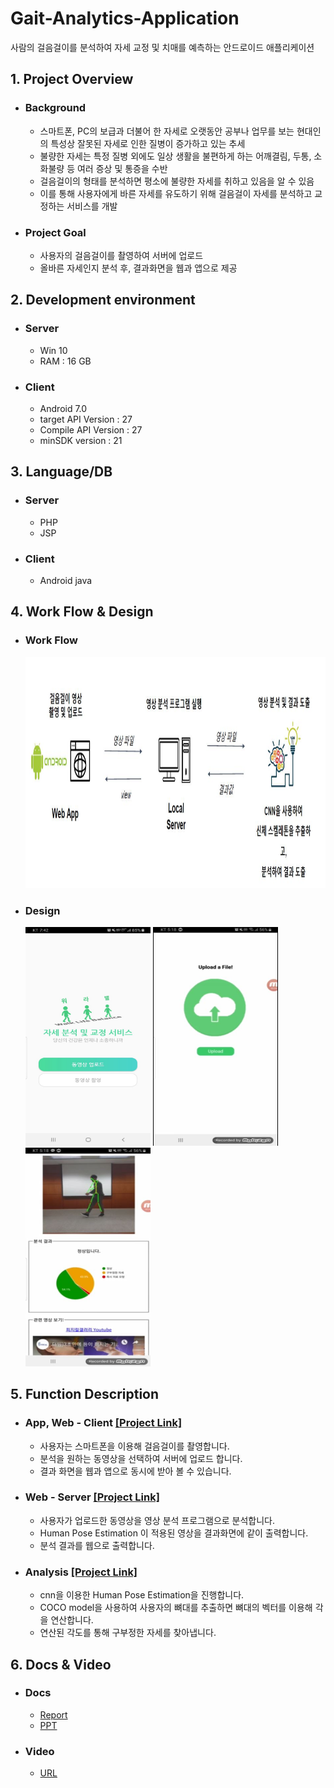# Gait-Analytics-Application
사람의 걸음걸이를 분석하여 자세 교정 및 치매를 예측하는 안드로이드 애플리케이션

## 1. Project Overview 
+ ### Background 
  * 스마트폰, PC의 보급과 더불어 한 자세로 오랫동안 공부나 업무를 보는 현대인의 특성상 잘못된 자세로 인한 질병이 증가하고 있는 추세
  * 불량한 자세는 특정 질병 외에도 일상 생활을 불편하게 하는 어깨결림, 두통, 소화불량 등 여러 증상 및 통증을 수반
  * 걸음걸이의 형태를 분석하면 평소에 불량한 자세를 취하고 있음을 알 수 있음
  * 이를 통해 사용자에게 바른 자세를 유도하기 위해 걸음걸이 자세를 분석하고 교정하는 서비스를 개발
+ ### Project Goal
  - 사용자의 걸음걸이를 촬영하여 서버에 업로드
  - 올바른 자세인지 분석 후, 결과화면을 웹과 앱으로 제공
  
## 2. Development environment
+ ### Server
  * Win 10
  * RAM : 16 GB
+ ### Client
  * Android 7.0
  * target API Version : 27
  * Compile API Version : 27
  * minSDK version : 21
  
## 3. Language/DB
+ ### Server
  * PHP
  * JSP
+ ### Client
  * Android java 

## 4. Work Flow & Design
+ ### Work Flow
   <img src="image/flow.JPG" width="700" height="370">
+ ### Design
   <img src="image/main.jpg" width="200" height="350">
   <img src="image/upload.JPG" width="200" height="350">
   <img src="image/result.JPG" width="200" height="350">
   
## 5. Function Description
+ ### App, Web - Client [[Project Link]](https://github.com/wh2per/Gait-Analytics-Application)
  * 사용자는 스마트폰을 이용해 걸음걸이를 촬영합니다.
  * 분석을 원하는 동영상을 선택하여 서버에 업로드 합니다.
  * 결과 화면을 웹과 앱으로 동시에 받아 볼 수 있습니다.
+ ### Web - Server [[Project Link]](https://github.com/wh2per/Gait-Analytics-Server)
  * 사용자가 업로드한 동영상을 영상 분석 프로그램으로 분석합니다.
  * Human Pose Estimation 이 적용된 영상을 결과화면에 같이 출력합니다.
  * 분석 결과를 웹으로 출력합니다.
+ ### Analysis [[Project Link]](https://github.com/wh2per/Gait-Analytics-Image-Processing)
  * cnn을 이용한 Human Pose Estimation을 진행합니다.
  * COCO model을 사용하여 사용자의 뼈대를 추출하면 뼈대의 벡터를 이용해 각을 연산합니다.
  * 연산된 각도를 통해 구부정한 자세를 찾아냅니다.

## 6. Docs & Video
+ ### Docs
  * [Report](doc/report.pptx)
  * [PPT](doc/final.pdf)
+ ### Video
  * [URL](https://www.youtube.com/watch?v=f7sxq7GstLY&feature=youtu.be)
